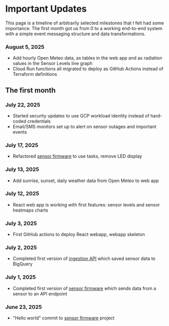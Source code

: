 # Important Updates

This page is a timeline of arbitrarily selected milestones that I felt had some importance.  The first month got us from 0 to a working end-to-end system with a simple event messaging structure and data transformations. 

### August 5, 2025
- Add hourly Open Meteo data, as tables in the web app and as radiation values in the Sensor Levels line graph
- Cloud Run functions all migrated to deploy as GitHub Actions instead of Terraform definitions

## The first month

### July 22, 2025
- Started security updates to use GCP workload identity instead of hard-coded credentials
- Email/SMS monitors set up to alert on sensor outages and important events

### July 17, 2025
- Refactored [sensor firmware](https://github.com/kden/esp32_sunlight_sensor) to use tasks, remove LED display

### July 13, 2025
- Add sunrise, sunset, daily weather data from Open Meteo to web app

### July 12, 2025
- React web app is working with first features: sensor levels and sensor heatmaps charts

### July 3, 2025
- First GitHub actions to deploy React webapp, webapp skeleton

### July 2, 2025
- Completed first version of [ingestion API](https://github.com/kden/sunlight_sensor_gcp/tree/main/functions/rest_sensor_api_to_pubsub) which saved sensor data to BigQuery

### July 1, 2025
- Completed first version of [sensor firmware](https://github.com/kden/esp32_sunlight_sensor) which sends data from a sensor to an API endpoint

### June 23, 2025
- "Hello world" commit to  [sensor firmware](https://github.com/kden/esp32_sunlight_sensor) project